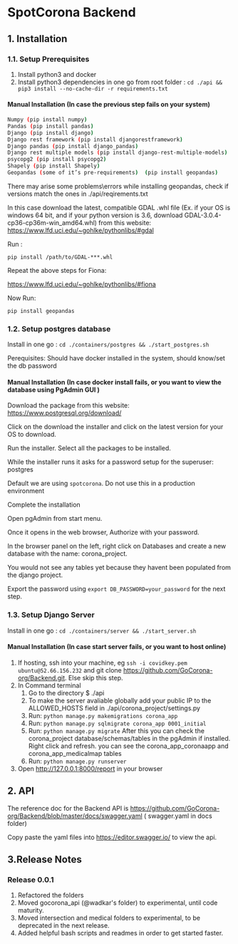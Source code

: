 # SpotCorona Backend

## 1. Installation

### 1.1. Setup Prerequisites

1. Install python3 and docker
2. Install python3 dependencies in one go from root folder : `cd ./api && pip3 install --no-cache-dir -r requirements.txt`

#### Manual Installation (In case the previous step fails on your system)

```bash
Numpy (pip install numpy)
Pandas (pip install pandas)
Django (pip install django)
Django rest framework (pip install djangorestframework)
Django pandas (pip install django_pandas)
Django rest multiple models (pip install django-rest-multiple-models)
psycopg2 (pip install psycopg2)
Shapely (pip install Shapely)
Geopandas (some of it’s pre-requirements)  (pip install geopandas)
```

There may arise some problems\errors while installing geopandas, check if versions match the ones in ./api/reqirements.txt

In this case download the latest, compatible GDAL .whl file (Ex. if your OS is windows 64 bit, and if your python version is 3.6, download GDAL-3.0.4-cp36-cp36m-win_amd64.whl) from this website:
https://www.lfd.uci.edu/~gohlke/pythonlibs/#gdal

Run :

`pip install /path/to/GDAL-***.whl`

Repeat the above steps for Fiona:

https://www.lfd.uci.edu/~gohlke/pythonlibs/#fiona

Now Run:

`pip install geopandas`

### 1.2. Setup postgres database

Install in one go : `cd ./containers/postgres && ./start_postgres.sh`

Perequisites: Should have docker installed in the system, should know/set the db password

#### Manual Installation (In case docker install fails, or you want to view the database using PgAdmin GUI )

Download the package from this website:
https://www.postgresql.org/download/

Click on the download the installer and click on the latest version for your OS to download.

Run the installer. Select all the packages to be installed.

While the installer runs it asks for a password setup for the superuser: postgres

Default we are using `spotcorona`. Do not use this in a production environment

Complete the installation

Open pgAdmin from start menu.

Once it opens in the web browser, Authorize with your password.

In the browser panel on the left, right click on Databases and create a new database with the name: corona_project.

You would not see any tables yet because they havent been populated from the django project.

Export the password using `export DB_PASSWORD=your_password` for the next step.

### 1.3. Setup Django Server

Install in one go : `cd ./containers/server && ./start_server.sh`

#### Manual Installation (In case start server fails, or you want to host online)

1. If hosting, ssh into your machine, eg `ssh -i covidkey.pem ubuntu@52.66.156.232` and git clone https://github.com/GoCorona-org/Backend.git. Else skip this step.
2. In Command terminal
   1. Go to the directory $ ./api  
   2. To make the server avaliable globally add your public IP to the ALLOWED_HOSTS field in ./api/corona_project/settings.py
   3. Run: `python manage.py makemigrations corona_app`
   4. Run: `python manage.py sqlmigrate corona_app 0001_initial`
   5. Run: `python manage.py migrate`
        After this you can check the corona_project database/schemas/tables in the pgAdmin if installed. Right click and refresh. you can see the corona_app_coronaapp and corona_app_medicalmap tables
   6. Run: `python manage.py runserver`
3. Open http://127.0.0.1:8000/report in your browser

## 2. API

The reference doc for the Backend API is https://github.com/GoCorona-org/Backend/blob/master/docs/swagger.yaml ( swagger.yaml in docs folder)

Copy paste the yaml files into https://editor.swagger.io/ to view the api.

## 3.Release Notes

### Release 0.0.1

1. Refactored the folders
2. Moved gocorona_api (@wadkar's folder) to experimental, until code maturity.
3. Moved intersection and medical folders to experimental, to be deprecated in the next release.
4. Added helpful bash scripts and readmes in order to get started faster.
